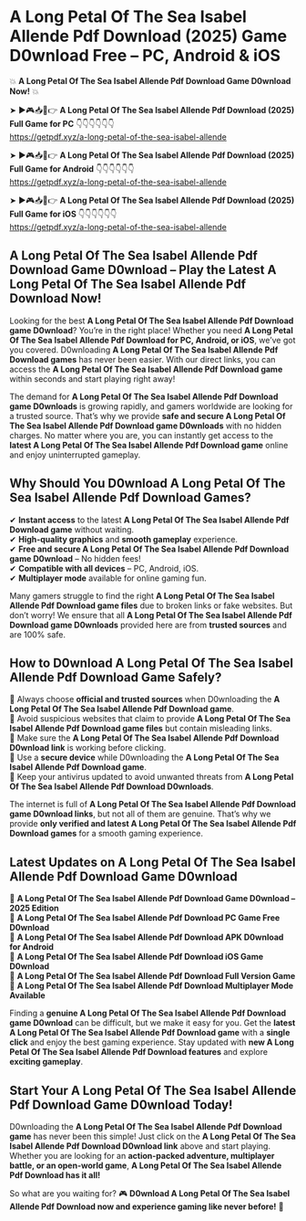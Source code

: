 # A Long Petal Of The Sea Isabel Allende Pdf Download (2025) Game D0wnload Free – PC, Android & iOS

💥 **A Long Petal Of The Sea Isabel Allende Pdf Download Game D0wnload Now!** 💥  

➤ ►🎮📥📱👉 **A Long Petal Of The Sea Isabel Allende Pdf Download (2025) Full Game for PC** 👇👇👇👇👇👇  
https://getpdf.xyz/a-long-petal-of-the-sea-isabel-allende  

➤ ►🎮📥📱👉 **A Long Petal Of The Sea Isabel Allende Pdf Download (2025) Full Game for Android** 👇👇👇👇👇👇  
https://getpdf.xyz/a-long-petal-of-the-sea-isabel-allende  

➤ ►🎮📥📱👉 **A Long Petal Of The Sea Isabel Allende Pdf Download (2025) Full Game for iOS** 👇👇👇👇👇👇  
https://getpdf.xyz/a-long-petal-of-the-sea-isabel-allende  

## A Long Petal Of The Sea Isabel Allende Pdf Download Game D0wnload – Play the Latest A Long Petal Of The Sea Isabel Allende Pdf Download Now!

Looking for the best **A Long Petal Of The Sea Isabel Allende Pdf Download game D0wnload**? You’re in the right place! Whether you need **A Long Petal Of The Sea Isabel Allende Pdf Download for PC, Android, or iOS**, we’ve got you covered. D0wnloading **A Long Petal Of The Sea Isabel Allende Pdf Download games** has never been easier. With our direct links, you can access the **A Long Petal Of The Sea Isabel Allende Pdf Download game** within seconds and start playing right away!  

The demand for **A Long Petal Of The Sea Isabel Allende Pdf Download game D0wnloads** is growing rapidly, and gamers worldwide are looking for a trusted source. That’s why we provide **safe and secure A Long Petal Of The Sea Isabel Allende Pdf Download game D0wnloads** with no hidden charges. No matter where you are, you can instantly get access to the **latest A Long Petal Of The Sea Isabel Allende Pdf Download game** online and enjoy uninterrupted gameplay.  

## **Why Should You D0wnload A Long Petal Of The Sea Isabel Allende Pdf Download Games?**  

✔ **Instant access** to the latest **A Long Petal Of The Sea Isabel Allende Pdf Download game** without waiting.  
✔ **High-quality graphics** and **smooth gameplay** experience.  
✔ **Free and secure A Long Petal Of The Sea Isabel Allende Pdf Download game D0wnload** – No hidden fees!  
✔ **Compatible with all devices** – PC, Android, iOS.  
✔ **Multiplayer mode** available for online gaming fun.  

Many gamers struggle to find the right **A Long Petal Of The Sea Isabel Allende Pdf Download game files** due to broken links or fake websites. But don’t worry! We ensure that all **A Long Petal Of The Sea Isabel Allende Pdf Download game D0wnloads** provided here are from **trusted sources** and are 100% safe.  

## **How to D0wnload A Long Petal Of The Sea Isabel Allende Pdf Download Game Safely?**  

📌 Always choose **official and trusted sources** when D0wnloading the **A Long Petal Of The Sea Isabel Allende Pdf Download game**.  
📌 Avoid suspicious websites that claim to provide **A Long Petal Of The Sea Isabel Allende Pdf Download game files** but contain misleading links.  
📌 Make sure the **A Long Petal Of The Sea Isabel Allende Pdf Download D0wnload link** is working before clicking.  
📌 Use a **secure device** while D0wnloading the **A Long Petal Of The Sea Isabel Allende Pdf Download game**.  
📌 Keep your antivirus updated to avoid unwanted threats from **A Long Petal Of The Sea Isabel Allende Pdf Download D0wnloads**.  

The internet is full of **A Long Petal Of The Sea Isabel Allende Pdf Download game D0wnload links**, but not all of them are genuine. That’s why we provide **only verified and latest A Long Petal Of The Sea Isabel Allende Pdf Download games** for a smooth gaming experience.  

## **Latest Updates on A Long Petal Of The Sea Isabel Allende Pdf Download Game D0wnload**  

🔹 **A Long Petal Of The Sea Isabel Allende Pdf Download Game D0wnload – 2025 Edition**  
🔹 **A Long Petal Of The Sea Isabel Allende Pdf Download PC Game Free D0wnload**  
🔹 **A Long Petal Of The Sea Isabel Allende Pdf Download APK D0wnload for Android**  
🔹 **A Long Petal Of The Sea Isabel Allende Pdf Download iOS Game D0wnload**  
🔹 **A Long Petal Of The Sea Isabel Allende Pdf Download Full Version Game**  
🔹 **A Long Petal Of The Sea Isabel Allende Pdf Download Multiplayer Mode Available**  

Finding a **genuine A Long Petal Of The Sea Isabel Allende Pdf Download game D0wnload** can be difficult, but we make it easy for you. Get the **latest A Long Petal Of The Sea Isabel Allende Pdf Download game** with a **single click** and enjoy the best gaming experience. Stay updated with **new A Long Petal Of The Sea Isabel Allende Pdf Download features** and explore **exciting gameplay**.  

## **Start Your A Long Petal Of The Sea Isabel Allende Pdf Download Game D0wnload Today!**  

D0wnloading the **A Long Petal Of The Sea Isabel Allende Pdf Download game** has never been this simple! Just click on the **A Long Petal Of The Sea Isabel Allende Pdf Download D0wnload link** above and start playing. Whether you are looking for an **action-packed adventure, multiplayer battle, or an open-world game**, **A Long Petal Of The Sea Isabel Allende Pdf Download has it all!**  

So what are you waiting for? 🎮 **D0wnload A Long Petal Of The Sea Isabel Allende Pdf Download now and experience gaming like never before!** 🚀  